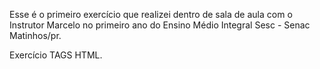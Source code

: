 Esse é o primeiro exercício que realizei dentro de sala de aula com o Instrutor Marcelo no primeiro ano do Ensino Médio Integral Sesc - Senac Matinhos/pr.
 
 Exercício TAGS HTML.